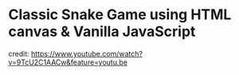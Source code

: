 # Classic Snake Game using HTML canvas & Vanilla JavaScript

credit: https://www.youtube.com/watch?v=9TcU2C1AACw&feature=youtu.be

